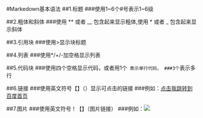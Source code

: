 #Markedown基本语法
##1.标题
###使用1~6个#号表示1~6级

##2.粗体和斜体
###使用 ** 或者 __ 包含起来显示粗体,使用 * 或者 _ 包含起来显示斜体

##3.引用块
###使用>显示块标题

##4.列表
###使用*/+/-加空格显示列表

##5.代码块
###使用四个空格显示代码，或者用1个` 表示单行代码，
###3个`表示多行

##6.链接
###使用英文符号【】（）显示可点击的链接
###例如：[点击我跳转到百度首页](http://www.baidu.com)

##7.图片
###使用英文符号！【】（图片链接）
###例如：![](http://8.su.bdimg.com/icon/95487.png)

